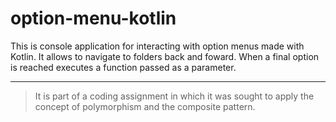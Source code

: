 # option-menu-kotlin
This is console application for interacting with option menus made with Kotlin.
It allows to navigate to folders back and foward.
When a final option is reached executes a function passed as a parameter.

---

> It is part of a coding assignment in which it was sought to apply the concept of polymorphism and the composite pattern.
